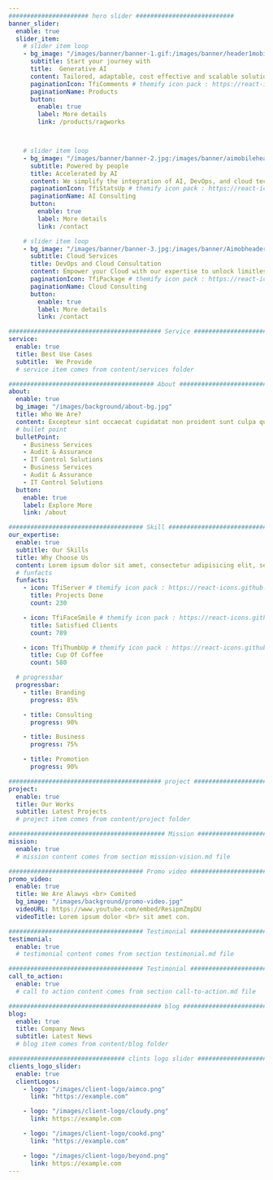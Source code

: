 ```yaml
---
###################### hero slider ###########################
banner_slider:
  enable: true
  slider_item:
    # slider item loop
    - bg_image: "/images/banner/banner-1.gif:/images/banner/header1mobil.jpg"
      subtitle: Start your journey with
      title:  Generative AI
      content: Tailored, adaptable, cost effective and scalable solution for your Generative AI journey
      paginationIcon: TfiComments # themify icon pack : https://react-icons.github.io/react-icons/icons/tfi/
      paginationName: Products  
      button:
        enable: true
        label: More details
        link: /products/ragworks



    # slider item loop
    - bg_image: "/images/banner/banner-2.jpg:/images/banner/aimobileheader.jpg"
      subtitle: Powered by people
      title: Accelerated by AI
      content: We simplify the integration of AI, DevOps, and cloud technologies, streamlining your business transformation.
      paginationIcon: TfiStatsUp # themify icon pack : https://react-icons.github.io/react-icons/icons/tfi/
      paginationName: AI Consulting
      button:
        enable: true
        label: More details
        link: /contact

    # slider item loop
    - bg_image: "/images/banner/banner-3.jpg:/images/banner/Aimobheader.jpg"
      subtitle: Cloud Services
      title: DevOps and Cloud Consultation 
      content: Empower your Cloud with our expertise to unlock limitless scalability and reliability. We also offer a range of DevOps<br> services to streamline your development and operations workflows.
      paginationIcon: TfiPackage # themify icon pack : https://react-icons.github.io/react-icons/icons/tfi/
      paginationName: Cloud Consulting
      button:
        enable: true
        label: More details
        link: /contact

########################################## Service ####################################
service:
  enable: true
  title: Best Use Cases
  subtitle:  We Provide
  # service item comes from content/services folder

######################################## About #########################################
about:
  enable: true
  bg_image: "/images/background/about-bg.jpg"
  title: Who We Are?
  content: Excepteur sint occaecat cupidatat non proident sunt culpa qui officia deserunt mollit anim id est laborum.
  # bullet point
  bulletPoint:
    - Business Services
    - Audit & Assurance
    - IT Control Solutions
    - Business Services
    - Audit & Assurance
    - IT Control Solutions
  button:
    enable: true
    label: Explore More
    link: /about

##################################### Skill ##############################################
our_expertise:
  enable: true
  subtitle: Our Skills
  title: Why Choose Us
  content: Lorem ipsum dolor sit amet, consectetur adipisicing elit, sed eiusmod tempor incididunt laboris nisi ut aliquip ex ea commodo consequat. <br><br> Duis aute irure dolor in reprehenderit voluptate velit esse cillum dolore fugiat nulla pariatur. Excepteur sint ocaecat cupidatat non proident sunt culpa qui officia deserunt mollit anim id est laborum. sed perspiciatis unde omnisiste natus error sit voluptatem accusantium.doloremque ladantium totam rem aperieaque ipsa quae ab illo inventore.veritatis. et quasi architecto beatae vitae dicta sunt explicabo.
  # funfacts
  funfacts:
    - icon: TfiServer # themify icon pack : https://react-icons.github.io/react-icons/icons/tfi/
      title: Projects Done
      count: 230

    - icon: TfiFaceSmile # themify icon pack : https://react-icons.github.io/react-icons/icons/tfi/
      title: Satisfied Clients
      count: 789

    - icon: TfiThumbUp # themify icon pack : https://react-icons.github.io/react-icons/icons/tfi/
      title: Cup Of Coffee
      count: 580

  # progressbar
  progressbar:
    - title: Branding
      progress: 85%

    - title: Consulting
      progress: 90%

    - title: Business
      progress: 75%

    - title: Promotion
      progress: 90%

########################################## project ####################################
project:
  enable: true
  title: Our Works
  subtitle: Latest Projects
  # project item comes from content/project folder

########################################### Mission ###################################
mission:
  enable: true
  # mission content comes from section mission-vision.md file

##################################### Promo video ####################################
promo_video:
  enable: true
  title: We Are Alawys <br> Comited
  bg_image: "/images/background/promo-video.jpg"
  videoURL: https://www.youtube.com/embed/ResipmZmpDU
  videoTitle: Lorem ipsum dolor <br> sit amet con.

##################################### Testimonial #################################
testimonial:
  enable: true
  # testimonial content comes from section testimonial.md file

##################################### Testimonial #################################
call_to_action:
  enable: true
  # call to action content comes from section call-to-action.md file

########################################## blog ####################################
blog:
  enable: true
  title: Company News
  subtitle: Latest News
  # blog item comes from content/blog folder

################################ clints logo slider ################################
clients_logo_slider:
  enable: true
  clientLogos:
    - logo: "/images/client-logo/aimco.png"
      link: "https://example.com"

    - logo: "/images/client-logo/cloudy.png"
      link: https://example.com

    - logo: "/images/client-logo/cookd.png"
      link: "https://example.com"

    - logo: "/images/client-logo/beyond.png"
      link: https://example.com
---
```

